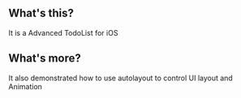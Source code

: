 ## What's this?

It is a Advanced TodoList for iOS

## What's more?

It also demonstrated how to use autolayout to control UI layout and Animation